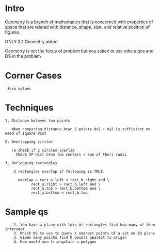 # Intro

   Geometry is a branch of mathematics that is concerned 
   with properties of space that are related with distance, shape, size, and relative position of figures. 

   ONLY 2D Geometry asked

   Geometry is not the focus of problem but you asked to use othe algos and DS in the problem


   # Corner Cases


     Zero values


  # Techniques

    1. Distance between two points

       When comparing distance btwn 2 points dx2 + dy2 is sufficient no need of square root

    2. Overlapping circles

       To check if 2 circles overlap 
         Check IF dist btwn two centers < sum of theri radii

    3. Oerlapping rectangles

        2 rectangles overlap if following is TRUE:

          overlap = rect_a.left < rect_b.right and \
                rect_a.right > rect_b,left and \
                rect_a.top > rect_b.bottom and \
                rect_a.bottom < rect_b.top


  # Sample qs

        1. You have a plane with lots of rectangles find how many of them intersect
        2. Which DS to use to query K nearest points of a set on 2D plane
        3. Given many points find K points nearest to origin
        4. How would you triangulate a polygon

